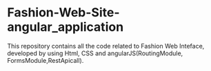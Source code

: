 # Fashion-Web-Site-angular_application
This repository contains all the code related to Fashion Web Inteface, developed by using Html, CSS and  angularJS(RoutingModule, FormsModule,RestApicall).
